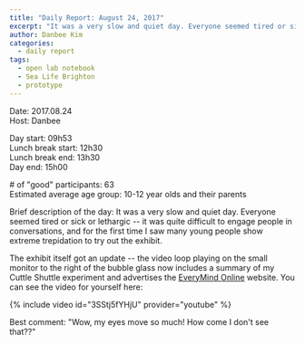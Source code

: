 ```yaml
---
title: "Daily Report: August 24, 2017"
excerpt: "It was a very slow and quiet day. Everyone seemed tired or sick or lethargic -- it was quite difficult to engage people in conversations, and for the first time I saw many young people show extreme trepidation to try out the exhibit."
author: Danbee Kim
categories:
  - daily report
tags:
  - open lab notebook
  - Sea Life Brighton
  - prototype
---
```


Date: 2017.08.24   
Host: Danbee  

Day start: 09h53   
Lunch break start: 12h30    
Lunch break end: 13h30  
Day end: 15h00  

\# of "good" participants: 63  
Estimated average age group: 10-12 year olds and their parents

Brief description of the day: It was a very slow and quiet day. Everyone seemed tired or sick or lethargic -- it was quite difficult to engage people in conversations, and for the first time I saw many young people show extreme trepidation to try out the exhibit. 

The exhibit itself got an update -- the video loop playing on the small monitor to the right of the bubble glass now includes a summary of my Cuttle Shuttle experiment and advertises the [EveryMind Online](http://www.everymind.online) website. You can see the video for yourself here: 

{% include video id="3SStj5fYHjU" provider="youtube" %}

Best comment: "Wow, my eyes move so much! How come I don't see that??"
